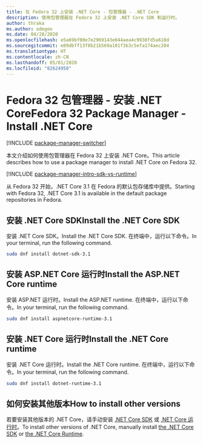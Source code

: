 ```yaml
---
title: 在 Fedora 32 上安装 .NET Core - 包管理器 - .NET Core
description: 使用包管理器在 Fedora 32 上安装 .NET Core SDK 和运行时。
author: thraka
ms.author: adegeo
ms.date: 04/28/2020
ms.openlocfilehash: e5a69bf00e7e2969143e044aea4c9938fd5a610d
ms.sourcegitcommit: e09dbff13f0b21b569a101f3b3c5efa174aec204
ms.translationtype: HT
ms.contentlocale: zh-CN
ms.lasthandoff: 05/01/2020
ms.locfileid: "82624950"
---
```

# <a name="fedora-32-package-manager---install-net-core"></a><span data-ttu-id="800f6-103">Fedora 32 包管理器 - 安装 .NET Core</span><span class="sxs-lookup"><span data-stu-id="800f6-103">Fedora 32 Package Manager - Install .NET Core</span></span>

[!INCLUDE [package-manager-switcher](./includes/package-manager-switcher.md)]

<span data-ttu-id="800f6-104">本文介绍如何使用包管理器在 Fedora 32 上安装 .NET Core。</span><span class="sxs-lookup"><span data-stu-id="800f6-104">This article describes how to use a package manager to install .NET Core on Fedora 32.</span></span>

[!INCLUDE [package-manager-intro-sdk-vs-runtime](includes/package-manager-intro-sdk-vs-runtime.md)]

<span data-ttu-id="800f6-105">从 Fedora 32 开始，.NET Core 3.1 在 Fedora 的默认包存储库中提供。</span><span class="sxs-lookup"><span data-stu-id="800f6-105">Starting with Fedora 32, .NET Core 3.1 is available in the default package repositories in Fedora.</span></span>

## <a name="install-the-net-core-sdk"></a><span data-ttu-id="800f6-106">安装 .NET Core SDK</span><span class="sxs-lookup"><span data-stu-id="800f6-106">Install the .NET Core SDK</span></span>

<span data-ttu-id="800f6-107">安装 .NET Core SDK。</span><span class="sxs-lookup"><span data-stu-id="800f6-107">Install the .NET Core SDK.</span></span> <span data-ttu-id="800f6-108">在终端中，运行以下命令。</span><span class="sxs-lookup"><span data-stu-id="800f6-108">In your terminal, run the following command.</span></span>

```bash
sudo dnf install dotnet-sdk-3.1
```

## <a name="install-the-aspnet-core-runtime"></a><span data-ttu-id="800f6-109">安装 ASP.NET Core 运行时</span><span class="sxs-lookup"><span data-stu-id="800f6-109">Install the ASP.NET Core runtime</span></span>

<span data-ttu-id="800f6-110">安装 ASP.NET 运行时。</span><span class="sxs-lookup"><span data-stu-id="800f6-110">Install the ASP.NET runtime.</span></span> <span data-ttu-id="800f6-111">在终端中，运行以下命令。</span><span class="sxs-lookup"><span data-stu-id="800f6-111">In your terminal, run the following command.</span></span>

```bash
sudo dnf install aspnetcore-runtime-3.1
```

## <a name="install-the-net-core-runtime"></a><span data-ttu-id="800f6-112">安装 .NET Core 运行时</span><span class="sxs-lookup"><span data-stu-id="800f6-112">Install the .NET Core runtime</span></span>

<span data-ttu-id="800f6-113">安装 .NET Core 运行时。</span><span class="sxs-lookup"><span data-stu-id="800f6-113">Install the .NET Core runtime.</span></span> <span data-ttu-id="800f6-114">在终端中，运行以下命令。</span><span class="sxs-lookup"><span data-stu-id="800f6-114">In your terminal, run the following command.</span></span>

```bash
sudo dnf install dotnet-runtime-3.1
```

## <a name="how-to-install-other-versions"></a><span data-ttu-id="800f6-115">如何安装其他版本</span><span class="sxs-lookup"><span data-stu-id="800f6-115">How to install other versions</span></span>

<span data-ttu-id="800f6-116">若要安装其他版本的 .NET Core，请手动安装 [.NET Core SDK](sdk.md?pivots=os-linux#download-and-manually-install) 或 [.NET Core 运行时](runtime.md?pivots=os-linux#download-and-manually-install)。</span><span class="sxs-lookup"><span data-stu-id="800f6-116">To install other versions of .NET Core, manually install [the .NET Core SDK](sdk.md?pivots=os-linux#download-and-manually-install) or [the .NET Core Runtime](runtime.md?pivots=os-linux#download-and-manually-install).</span></span>
